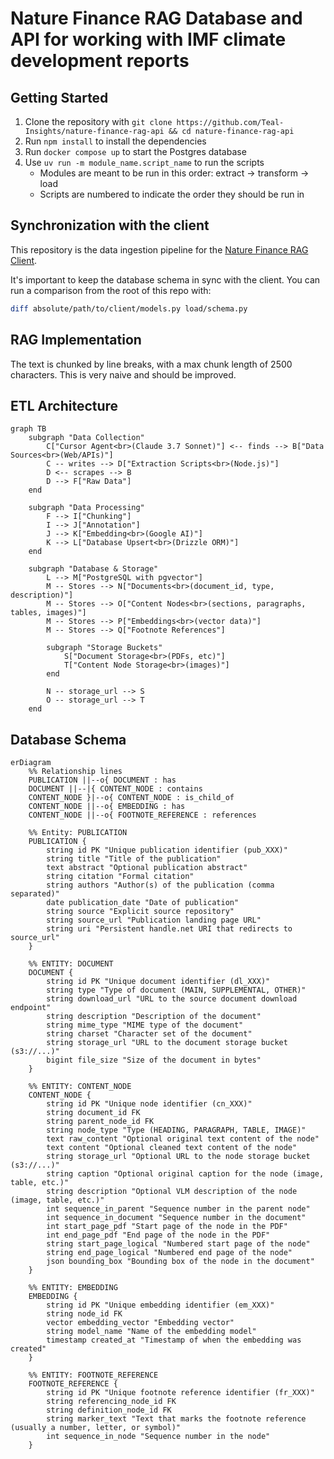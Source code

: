 # Nature Finance RAG Database and API for working with IMF climate development reports

## Getting Started

1. Clone the repository with `git clone https://github.com/Teal-Insights/nature-finance-rag-api && cd nature-finance-rag-api`
2. Run `npm install` to install the dependencies
3. Run `docker compose up` to start the Postgres database
4. Use `uv run -m module_name.script_name` to run the scripts
    - Modules are meant to be run in this order: extract -> transform -> load
    - Scripts are numbered to indicate the order they should be run in

## Synchronization with the client

This repository is the data ingestion pipeline for the [Nature Finance RAG Client](https://github.com/Teal-Insights/nature-finance-rag-client).

It's important to keep the database schema in sync with the client. You can run a comparison from the root of this repo with:

```bash
diff absolute/path/to/client/models.py load/schema.py
```

## RAG Implementation

The text is chunked by line breaks, with a max chunk length of 2500 characters. This is very naive and should be improved.

## ETL Architecture

```mermaid
graph TB
    subgraph "Data Collection"
        C["Cursor Agent<br>(Claude 3.7 Sonnet)"] <-- finds --> B["Data Sources<br>(Web/APIs)"]
        C -- writes --> D["Extraction Scripts<br>(Node.js)"]
        D <-- scrapes --> B
        D --> F["Raw Data"]
    end

    subgraph "Data Processing"
        F --> I["Chunking"]
        I --> J["Annotation"]
        J --> K["Embedding<br>(Google AI)"]
        K --> L["Database Upsert<br>(Drizzle ORM)"]
    end

    subgraph "Database & Storage"
        L --> M["PostgreSQL with pgvector"]
        M -- Stores --> N["Documents<br>(document_id, type, description)"]
        M -- Stores --> O["Content Nodes<br>(sections, paragraphs, tables, images)"]
        M -- Stores --> P["Embeddings<br>(vector data)"]
        M -- Stores --> Q["Footnote References"]
        
        subgraph "Storage Buckets"
            S["Document Storage<br>(PDFs, etc)"]
            T["Content Node Storage<br>(images)"]
        end
        
        N -- storage_url --> S
        O -- storage_url --> T
    end
```

## Database Schema

```mermaid
erDiagram
    %% Relationship lines
    PUBLICATION ||--o{ DOCUMENT : has
    DOCUMENT ||--|{ CONTENT_NODE : contains
    CONTENT_NODE }|--o{ CONTENT_NODE : is_child_of
    CONTENT_NODE ||--o{ EMBEDDING : has
    CONTENT_NODE ||--o{ FOOTNOTE_REFERENCE : references
    
    %% Entity: PUBLICATION
    PUBLICATION {
        string id PK "Unique publication identifier (pub_XXX)"
        string title "Title of the publication"
        text abstract "Optional publication abstract"
        string citation "Formal citation"
        string authors "Author(s) of the publication (comma separated)"
        date publication_date "Date of publication"
        string source "Explicit source repository"
        string source_url "Publication landing page URL"
        string uri "Persistent handle.net URI that redirects to source_url"
    }

    %% ENTITY: DOCUMENT
    DOCUMENT {
        string id PK "Unique document identifier (dl_XXX)"
        string type "Type of document (MAIN, SUPPLEMENTAL, OTHER)"
        string download_url "URL to the source document download endpoint"
        string description "Description of the document"
        string mime_type "MIME type of the document"
        string charset "Character set of the document"
        string storage_url "URL to the document storage bucket (s3://...)"
        bigint file_size "Size of the document in bytes"
    }

    %% ENTITY: CONTENT_NODE
    CONTENT_NODE {
        string id PK "Unique node identifier (cn_XXX)"
        string document_id FK
        string parent_node_id FK
        string node_type "Type (HEADING, PARAGRAPH, TABLE, IMAGE)"
        text raw_content "Optional original text content of the node"
        text content "Optional cleaned text content of the node"
        string storage_url "Optional URL to the node storage bucket (s3://...)"
        string caption "Optional original caption for the node (image, table, etc.)"
        string description "Optional VLM description of the node (image, table, etc.)"
        int sequence_in_parent "Sequence number in the parent node"
        int sequence_in_document "Sequence number in the document"
        int start_page_pdf "Start page of the node in the PDF"
        int end_page_pdf "End page of the node in the PDF"
        string start_page_logical "Numbered start page of the node"
        string end_page_logical "Numbered end page of the node"
        json bounding_box "Bounding box of the node in the document"
    }
    
    %% ENTITY: EMBEDDING
    EMBEDDING {
        string id PK "Unique embedding identifier (em_XXX)"
        string node_id FK
        vector embedding_vector "Embedding vector"
        string model_name "Name of the embedding model"
        timestamp created_at "Timestamp of when the embedding was created"
    }
    
    %% ENTITY: FOOTNOTE_REFERENCE
    FOOTNOTE_REFERENCE {
        string id PK "Unique footnote reference identifier (fr_XXX)"
        string referencing_node_id FK
        string definition_node_id FK
        string marker_text "Text that marks the footnote reference (usually a number, letter, or symbol)"
        int sequence_in_node "Sequence number in the node"
    }
```